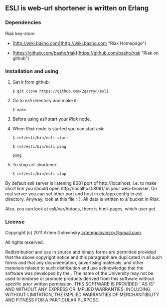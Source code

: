 ## **ESLI** is web-url shortener is written on Erlang ##

### Dependencies ###

Riak key-store

* [http://wiki.basho.com](http://wiki.basho.com "Riak Homepage")

* [https://github.com/basho/riak](https://github.com/basho/riak "Riak on github")

### Installation and using ###

1. Get it from github:
   
   `$ git clone https://github.com/2garryn/esli`
   
2. Go to _esli_ directory and make it:

   `$ make`

3. Before using _esli_ start your _Riak_ node.
4. When _Riak_ node is started you can start _esli_:

   `$ rel/esli/bin/esli start`
   
   `$ rel/esli/bin/esli ping`
   
   `pong`
   
5. To stop url-shortener:

   `$ rel/esli/bin/esli stop`
   
By default _esli_ server is listening 8081 port of http://localhost, i.e. to make short link you should open http://localhost:8081/ in your web-browser.
On real server you can set other port and host in etc/app.config in _esli_ directory. Anyway, look at this file :-).
All data is written to _sl_ bucket in _Riak_.


Also, you can look at esli/var/htdocs, there is html-pages, which user get.

### License ###

Copyright (c) 2011 Artem Golovinsky <artemgolovinsky@gmail.com>.

All rights reserved.

Redistribution and use in source and binary forms are permitted
provided that the above copyright notice and this paragraph are
duplicated in all such forms and that any documentation,
advertising materials, and other materials related to such
distribution and use acknowledge that the software was developed
by the <organization>.  The name of the
University may not be used to endorse or promote products derived
from this software without specific prior written permission.
THIS SOFTWARE IS PROVIDED ``AS IS'' AND WITHOUT ANY EXPRESS OR
IMPLIED WARRANTIES, INCLUDING, WITHOUT LIMITATION, THE IMPLIED
WARRANTIES OF MERCHANTIBILITY AND FITNESS FOR A PARTICULAR PURPOSE. 
    
